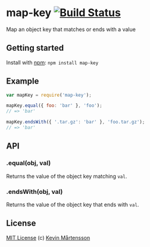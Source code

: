 # map-key [![Build Status](https://travis-ci.org/kevva/map-key.png?branch=master)](http://travis-ci.org/kevva/map-key)

Map an object key that matches or ends with a value

## Getting started

Install with [npm](https://npmjs.org/package/map-key): `npm install map-key`

## Example

```js
var mapKey = require('map-key');

mapKey.equal({ foo: 'bar' }, 'foo');
// => 'bar'

mapKey.endsWith({ '.tar.gz': 'bar' }, 'foo.tar.gz');
// => 'bar'
```

## API

### .equal(obj, val)

Returns the value of the object key matching `val`.

### .endsWith(obj, val)

Returns the value of the object key that ends with `val`.

## License

[MIT License](http://en.wikipedia.org/wiki/MIT_License) (c) [Kevin Mårtensson](https://github.com/kevva)
